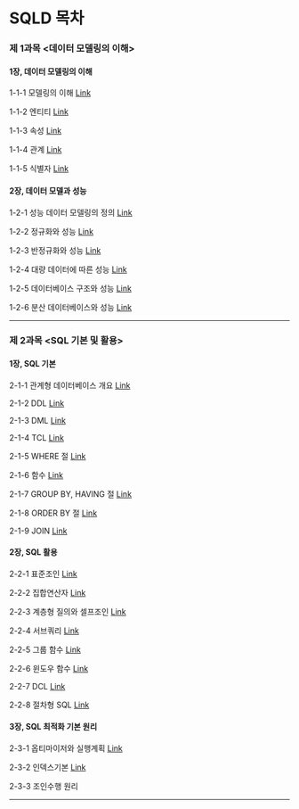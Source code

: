 <h1>SQLD 목차</h1>



### 제 1과목 <데이터 모델링의 이해>

#### 1장, 데이터 모델링의 이해

1-1-1 모델링의 이해 <a href="https://blog.naver.com/handuelly/221707943096">Link</a>

1-1-2 엔티티 <a href="https://blog.naver.com/handuelly/221707960037">Link</a>

1-1-3 속성 <a href="https://blog.naver.com/handuelly/221707990445">Link</a>

1-1-4 관계 <a href="https://blog.naver.com/handuelly/221708005795">Link</a>

1-1-5 식별자 <a href="https://blog.naver.com/handuelly/221708016275">Link</a>

#### 2장, 데이터 모델과 성능

1-2-1 성능 데이터 모델링의 정의 <a href="https://blog.naver.com/handuelly/221709136796">Link</a>

1-2-2 정규화와 성능 <a href="https://blog.naver.com/handuelly/221709531844">Link</a>

1-2-3 반정규화와 성능 <a href="https://blog.naver.com/handuelly/221709570862">Link</a>

1-2-4 대량 데이터에 따른 성능 <a href="https://blog.naver.com/handuelly/221709607292">Link</a>

1-2-5 데이터베이스 구조와 성능 <a href="https://blog.naver.com/handuelly/221709939271">Link</a>

1-2-6 분산 데이터베이스와 성능 <a href="https://blog.naver.com/handuelly/221709963908">Link</a>

<hr>

### 제 2과목 <SQL 기본 및 활용>

#### 1장, SQL 기본

2-1-1 관계형 데이터베이스 개요 <a href="https://blog.naver.com/handuelly/221711622517">Link</a>

2-1-2 DDL <a href="https://blog.naver.com/handuelly/221711692546">Link</a>

2-1-3 DML <a href="https://blog.naver.com/handuelly/221711706679">Link</a>

2-1-4 TCL <a href="https://blog.naver.com/handuelly/221711721565">Link</a>

2-1-5 WHERE 절 <a href="https://blog.naver.com/handuelly/221712448593">Link</a>

2-1-6 함수 <a href="https://blog.naver.com/handuelly/221712697543">Link</a>

2-1-7 GROUP BY, HAVING 절 <a href="https://blog.naver.com/handuelly/221712726316">Link</a>

2-1-8 ORDER BY 절 <a href="https://blog.naver.com/handuelly/221712753545">Link</a>

2-1-9 JOIN <a href="https://blog.naver.com/handuelly/221712787404">Link</a>

#### 2장, SQL 활용

2-2-1 표준조인 <a href="https://blog.naver.com/handuelly/221714613992">Link</a>

2-2-2 집합연산자 <a href="https://blog.naver.com/handuelly/221715492998">Link</a>

2-2-3 계층형 질의와 셀프조인 <a href="https://blog.naver.com/handuelly/221715585219">Link</a>

2-2-4 서브쿼리 <a href="https://blog.naver.com/handuelly/221715671879">Link</a>

2-2-5 그룹 함수 <a href="https://blog.naver.com/handuelly/221715680807">Link</a>

2-2-6 윈도우 함수 <a href="https://blog.naver.com/handuelly/221715728831">Link</a>

2-2-7 DCL <a href="https://blog.naver.com/handuelly/221716174157">Link</a>

2-2-8 절차형 SQL <a href="https://blog.naver.com/handuelly/221716226335">Link</a>

#### 3장, SQL 최적화 기본 원리

2-3-1 옵티마이저와 실행계획 <a href="https://blog.naver.com/handuelly/221716226942">Link</a>

2-3-2 인덱스기본 <a href="https://blog.naver.com/handuelly/221715454154">Link</a>

2-3-3 조인수행 원리

<hr>
